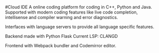 #Cloud IDE
A online coding platform for coding in C++, Python and Java.
Supported with modern coding features like live code completion, intellisense and compiler warning and error diagnostics.

Interfaces with language servers to provide all language specific features.

Backend made with Python Flask
Current LSP: CLANGD

Frontend with Webpack bundler and Codemirror editor.
